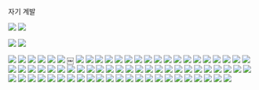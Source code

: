 자기 계발

![](Assets/87FD0400-A103-4A03-A259-34DFB8758233.jpg)
![](Assets/19C817E4-FBA7-4FC9-86B8-D6BF5AD202A6.jpg)

![](Assets/3D29F124-4D61-4A37-9CDD-F61E0F0DF005.jpg)
![](Assets/73650F4E-4C3B-4DFD-ACB0-84413195F572.jpg)


![](Assets/D357A7C7-184F-4A63-BAA5-A8C261952886.jpg)
![](Assets/E0C8DC47-8FC0-4159-80B6-C0165B17A3B5.jpg)
![](Assets/56B07487-E1FD-4977-B452-F5423889B260.jpg)
![](Assets/7D48A677-EB13-481E-83DB-82839A614117.jpg)
![](Assets/722FF405-48AE-4D03-B2EA-7D3A01063B7C.png)
![](Assets/B1E64CF5-1CFB-434A-8E8B-6CCF903D04D0.jpg)
￼
![](Assets/D0EA1355-3021-4DBD-8D7C-A7BE53FF7969.jpg)
![](Assets/F25F4B25-B614-4DEA-A30B-03F496B7CBBB.jpg)
![](Assets/392AC4E0-0457-4D94-B393-E8C3BBA3B6C8.jpg)
![](Assets/E52D22AE-CF81-4A1F-9089-B3AF574AD920.jpg)
![](Assets/C892DF21-6F4E-4787-B725-0CA0A4EFB43D.jpg)
![](Assets/3C370853-3EFE-4F22-A910-8B72640026B4.jpg)
![](Assets/EDBC1BE4-C1DC-4CA5-82A0-5E8C0874614D.jpg)
![](Assets/A0C7312A-1D96-4C17-ABD9-33F448CBC46A.png)
![](Assets/48CCB7CF-FC62-410D-9204-CBAC6C899742.jpg)
![](Assets/52313F26-4D7A-422D-B5A3-855723A4C9EF.jpg)
![](Assets/0040C7F4-21A7-4F12-A8E9-1FCD56FFE166.jpg)
![](Assets/8157A217-F05C-4800-9423-5F1E3F643381.jpg)
![](Assets/3FE8B2ED-6F3A-4D30-9CA1-9E20DEB25CC1.jpg)
![](Assets/12CA46AE-4888-49F8-B571-21A0DF19C246.jpg)
![](Assets/C77CB924-5849-437C-8625-8E7A3DAA5CDF.jpg)
![](Assets/FBFA0DC7-F816-4FA8-B96E-9F8F18DD8917.jpg)
![](Assets/25BE2AE0-60FB-4DC6-BD62-A591A74AAF13.jpg)
![](Assets/5EA38A91-7A59-4B43-A9F0-5BEACDDF0896.jpg)
![](Assets/8A0F1878-FFA8-44A8-A974-FE9D8A2DA011.jpg)
![](Assets/2B765870-0BA4-4B0C-BC9F-5ED91141C809.jpg)
![](Assets/9E1A401E-8ABE-49CF-9C5F-BF82CF13E568.jpg)
![](Assets/E02F71FF-5B22-40E4-B0AD-6BAF4677AB84.jpg)
![](Assets/948B7A42-5F98-4889-9483-E5BD7E7BABFB.jpg)
![](Assets/C8FD1127-5ADA-4038-B350-B1D091B5B45F.jpg)
![](Assets/DD6F3619-6781-4647-9144-EBFF9A42B23B.jpg)
![](Assets/830693A0-ED61-46D8-90E7-426655A02D63.jpg)
![](Assets/EC800117-B863-4F00-9CE6-5B19A7E16BBB.jpg)
![](Assets/BA96147A-5FE8-459E-91FA-86C41A2A0CF3.jpg)
![](Assets/54E5B4C4-0445-4A4C-8CC6-466971D8EEEF.jpg)
![](Assets/96BF4609-96D6-4E9A-99CD-63C0D9ED458D.jpg)
![](Assets/EC3C72CF-C8E5-45D8-8AAB-941D2DBD6DF5.jpg)
![](Assets/23846032-A69C-446A-971F-6DAADBEDC14F.jpg)
![](Assets/44DA6A93-1780-48D4-B4F5-3CB466C45085.jpg)
![](Assets/4BF4EB64-0AEE-46C5-BC0E-27F39DDE272F.jpg)
![](Assets/E3EB13FF-99C4-4C95-9106-5B156BD5D22F.jpg)
![](Assets/94786849-4E59-49B6-A2C6-A6D51C981C11.jpg)
![](Assets/B2A7A57A-77B7-4436-A3C9-0AAE81EC7870.jpg)
![](Assets/92D08424-800A-41D8-8D48-F4F853D60950.jpg)
![](Assets/1F6B8DCB-0089-4689-BE39-8AF7A809A628.jpg)
![](Assets/0151330E-8347-457D-8912-B02D4ECC90E0.jpg)
![](Assets/F85C8756-4439-450E-BFE8-2DE4EC6CD15E.jpg)
![](Assets/CBF427A2-E6E2-4503-9485-039232232064.jpg)
![](Assets/EB3F0B45-0725-4AC1-989A-F964B9588225.jpg)
![](Assets/55C342FB-4AF2-42F9-87D9-9CA1D46532C2.jpg)
![](Assets/17845A74-15F5-46FB-95CA-C6A4C0F3266F.jpg)
![](Assets/F3A9703C-1F6A-4EFB-8CF8-0BFCB943B674.jpg)
![](Assets/19A41EA8-4822-4A60-8F1A-DF154A0485A6.jpg)
![](Assets/3EE7F9F4-E9FE-454E-956C-04721ADE08A3.jpg)
![](Assets/B1535439-1951-4460-AE45-4AD599E61672.jpg)
![](Assets/310BC74C-1B18-44DE-9AC0-621E3B7892D0.jpg)
![](Assets/F6C0CAEE-A432-4974-A881-924AF7B26908.jpg)
![](Assets/7F57F59A-340F-4251-BDD2-DA97611ED96B.jpg)
![](Assets/29E1B265-DB99-4689-9B16-EFE5E5DF12D6.jpg)
![](Assets/5C6DA54A-B84A-4761-8D85-74F56163B897.jpg)
![](Assets/B4A69A43-18F1-4F91-B866-308061E6F9E8.jpg)
![](Assets/6AD6AE9D-30E7-444E-8568-F1AB3DB6965B.jpg)
![](Assets/C634783F-085A-4BD7-BB6B-E9BEA428F1D7.jpg)
![](Assets/EE41CBBB-F2A9-4CD5-A0C1-1F881ADAC7CA.jpg)
![](Assets/8FE3841F-68C3-4788-A467-E1292EBB5E51.jpg)
![](Assets/13574809-13D7-4A12-97DC-321F198E180E.jpg)
![](Assets/D35F1D8B-1833-496D-B63C-33AE7C9029FE.jpg)
![](Assets/6BFE0724-6450-4866-A9FC-BB104A561BFD.jpg)
![](Assets/3CD9822E-8376-45E8-84DA-EAC5C7A0C85B.jpg)
![](Assets/E510859A-2D72-4818-AB63-6466BD5EFBA0.jpg)
![](Assets/F2207A01-FE4D-4829-9594-C79CC76F279A.jpg)
![](Assets/BBC96F03-5F62-48CF-AD07-4E2386BDF4F7.jpg)